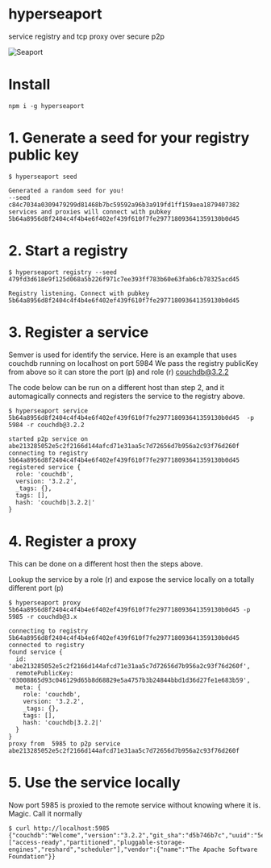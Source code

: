 hyperseaport
============

service registry and tcp proxy over secure p2p

![Seaport](https://web.archive.org/web/20141205152524im_/http://substack.net/images/seaport.png "Seaport")

# Install

```
npm i -g hyperseaport
```


# 1. Generate a seed for your registry public key

```
$ hyperseaport seed

Generated a random seed for you!
--seed c84c7034a0309479299d81468b7bc59592a96b3a919fd1ff159aea1879407382
services and proxies will connect with pubkey 5b64a8956d8f2404c4f4b4e6f402ef439f610f7fe297718093641359130b0d45
```

# 2. Start a registry

```
$ hyperseaport registry --seed 479fd3d618e9f125d068a5b226f971c7ee393ff783b60e63fab6cb78325acd45

Registry listening. Connect with pubkey 5b64a8956d8f2404c4f4b4e6f402ef439f610f7fe297718093641359130b0d45

```

# 3. Register a service

Semver is used for identify the service. Here is an example that uses couchdb running on localhost on port 5984
We pass the registry publicKey from above so it can store the port (p) and role (r) couchdb@3.2.2

The code below can be run on a different host than step 2, and it automagically connects and registers the service to the registry above.

```
$ hyperseaport service 5b64a8956d8f2404c4f4b4e6f402ef439f610f7fe297718093641359130b0d45  -p 5984 -r couchdb@3.2.2

started p2p service on abe213285052e5c2f2166d144afcd71e31aa5c7d72656d7b956a2c93f76d260f
connecting to registry 5b64a8956d8f2404c4f4b4e6f402ef439f610f7fe297718093641359130b0d45
registered service {
  role: 'couchdb',
  version: '3.2.2',
  _tags: {},
  tags: [],
  hash: 'couchdb|3.2.2|'
}
```

# 4. Register a proxy

This can be done on a different host then the steps above.

Lookup the service by a role (r) and expose the service locally on a totally different port (p)

```
$ hyperseaport proxy 5b64a8956d8f2404c4f4b4e6f402ef439f610f7fe297718093641359130b0d45 -p 5985 -r couchdb@3.x

connecting to registry 5b64a8956d8f2404c4f4b4e6f402ef439f610f7fe297718093641359130b0d45
connected to registry
found service {
  id: 'abe213285052e5c2f2166d144afcd71e31aa5c7d72656d7b956a2c93f76d260f',
  remotePublicKey: '03008865d93c046129d65b8d68829e5a4757b3b24844bbd1d36d27fe1e683b59',
  meta: {
    role: 'couchdb',
    version: '3.2.2',
    _tags: {},
    tags: [],
    hash: 'couchdb|3.2.2|'
  }
}
proxy from  5985 to p2p service abe213285052e5c2f2166d144afcd71e31aa5c7d72656d7b956a2c93f76d260f

```

# 5. Use the service locally

Now port 5985 is proxied to the remote service without knowing where it is. Magic. Call it normally

```
$ curl http://localhost:5985
{"couchdb":"Welcome","version":"3.2.2","git_sha":"d5b746b7c","uuid":"5e3ccc9fd986f473f182ce246c1e214c","features":["access-ready","partitioned","pluggable-storage-engines","reshard","scheduler"],"vendor":{"name":"The Apache Software Foundation"}}

```
